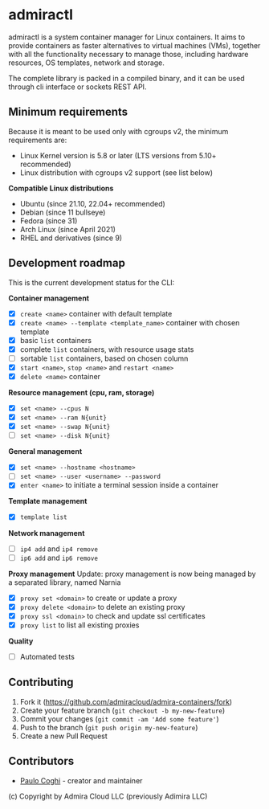 # admiractl

admiractl is a system container manager for Linux containers. It aims to provide containers as faster alternatives to virtual machines (VMs), together with all the functionality necessary to manage those, including hardware resources, OS templates, network and storage.

The complete library is packed in a compiled binary, and it can be used through cli interface or sockets REST API.

## Minimum requirements

Because it is meant to be used only with cgroups v2, the minimum requirements are:

- Linux Kernel version is 5.8 or later (LTS versions from 5.10+ recommended)
- Linux distribution with cgroups v2 support (see list below)

**Compatible Linux distributions**

- Ubuntu (since 21.10, 22.04+ recommended)
- Debian (since 11 bullseye)
- Fedora (since 31)
- Arch Linux (since April 2021)
- RHEL and derivatives (since 9)

## Development roadmap

This is the current development status for the CLI:

**Container management**
- [x] `create <name>` container with default template
- [x] `create <name> --template <template_name>` container with chosen template
- [x] basic `list` containers
- [x] complete `list` containers, with resource usage stats
- [ ] sortable `list` containers, based on chosen column
- [x] `start <name>`, `stop <name>` and `restart <name>`
- [x] `delete <name>` container

**Resource management (cpu, ram, storage)**
- [x] `set <name> --cpus N`
- [x] `set <name> --ram N{unit}`
- [x] `set <name> --swap N{unit}`
- [ ] `set <name> --disk N{unit}`

**General management**
- [x] `set <name> --hostname <hostname>`
- [ ] `set <name> --user <username> --password`
- [x] `enter <name>` to initiate a terminal session inside a container

**Template management**
- [x] `template list`

**Network management**
- [ ] `ip4 add` and `ip4 remove`
- [ ] `ip6 add` and `ip6 remove`

**Proxy management**
Update: proxy management is now being managed by a separated library, named Narnia

- [x] `proxy set <domain>` to create or update a proxy
- [x] `proxy delete <domain>` to delete an existing proxy
- [x] `proxy ssl <domain>` to check and update ssl certificates
- [x] `proxy list` to list all existing proxies

**Quality**
- [ ] Automated tests

## Contributing

1. Fork it (<https://github.com/admiracloud/admira-containers/fork>)
2. Create your feature branch (`git checkout -b my-new-feature`)
3. Commit your changes (`git commit -am 'Add some feature'`)
4. Push to the branch (`git push origin my-new-feature`)
5. Create a new Pull Request

## Contributors

- [Paulo Coghi](https://github.com/paulocoghi) - creator and maintainer

(c) Copyright by Admira Cloud LLC (previously Adimira LLC)
